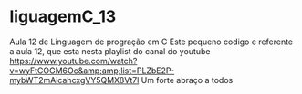 # liguagemC_13
Aula 12 de Linguagem de progração em C Este pequeno codigo e referente a aula 12, que esta nesta playlist do canal do youtube https://www.youtube.com/watch?v=wyFtCOGM6Oc&amp;amp;list=PLZbE2P-mybWT2mAicahcxgVY5QMX8Vt7l  Um forte abraço a todos
